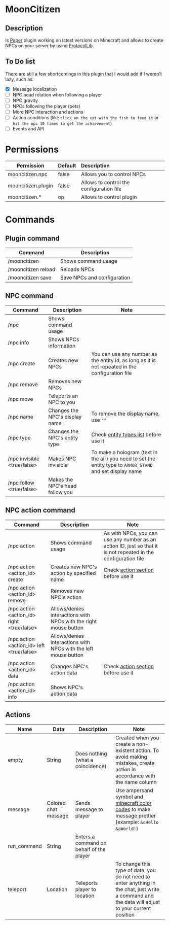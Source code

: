 # MoonCitizen

## Description

Is [Paper](https://papermc.io/software/paper) plugin working on latest versions on Minecraft and allows to create NPCs on your server by using [ProtocolLib](https://www.spigotmc.org/resources/protocollib.1997/). 

## To Do list

There are still a few shortcomings in this plugin that I would add if I weren't lazy, such as:
- [x] Message localization
- [ ] NPC head rotation when following a player
- [ ] NPC gravity
- [ ] NPCs following the player (pets)
- [ ] More NPC interaction and actions
- [ ] Action conditions (like `click on the cat with the fish to feed it` or `hit the npc 10 times to get the achievement`)
- [ ] Events and API

# Permissions

| Permission         | Default | Description                              |
|--------------------|---------|:-----------------------------------------|
| mooncitizen.npc    | false   | Allows you to control NPCs               |
| mooncitizen.plugin | false   | Allows to control the configuration file |
| mooncitizen.*      | op      | Allows to control plugin                 |

# Commands

## Plugin command

| Command             | Description                 |
|---------------------|-----------------------------|
| /mooncitizen        | Shows command usage         |
| /mooncitizen reload | Reloads NPCs                |
| /mooncitizen save   | Save NPCs and configuration |

## NPC command

| Command                          | Description                     | Note                                                                                                                |
|----------------------------------|---------------------------------|---------------------------------------------------------------------------------------------------------------------|
| /npc                             | Shows command usage             |                                                                                                                     |
| /npc <id> info                   | Shows NPCs information          |                                                                                                                     |
| /npc <id> create                 | Creates new NPCs                | You can use any number as the entity id, as long as it is not repeated in the configuration file                    |
| /npc <id> remove                 | Removes new NPCs                |                                                                                                                     |
| /npc <id> move                   | Teleports an NPC to you         |                                                                                                                     |
| /npc <id> name <name>            | Changes the NPC's display name  | To remove the display name, use `""`                                                                                |
| /npc <id> type <type>            | Changes the NPC's entity type   | Check [entity types list](https://hub.spigotmc.org/javadocs/bukkit/org/bukkit/entity/EntityType.html) before use it |
| /npc <id> invisible <true/false> | Makes NPC invisible             | To make a hologram (text in the air) you need to set the entity type to `ARMOR_STAND` and set display name          |
| /npc <id> follow <true/false>    | Makes the NPC's head follow you |                                                                                                                     |

## NPC action command

| Command                                         | Description                                                      | Note                                                                                                            |
|-------------------------------------------------|------------------------------------------------------------------|-----------------------------------------------------------------------------------------------------------------|
| /npc <id> action                                | Shows command usage                                              | As with NPCs, you can use any number as an action ID, just so that it is not repeated in the configuration file |
| /npc <id> action <action_id> create <name>      | Creates new NPC's action by specified name                       | Check [action section](/README.md#actions) before use it                                                        |
| /npc <id> action <action_id> remove             | Removes new NPC's action                                         |                                                                                                                 |
| /npc <id> action <action_id> right <true/false> | Allows/denies interactions with NPCs with the right mouse button |                                                                                                                 |
| /npc <id> action <action_id> left <true/false>  | Allows/denies interactions with NPCs with the left mouse button  |                                                                                                                 |
| /npc <id> action <action_id> data <data>        | Changes NPC's action data                                        | Check [action section](/README.md#actions) before use it                                                        |
| /npc <id> action <action_id> info               | Shows NPC's action data                                          |                                                                                                                 |

## Actions

| Name        | Data                 | Description                              | Note                                                                                                                                                          |
|-------------|----------------------|------------------------------------------|---------------------------------------------------------------------------------------------------------------------------------------------------------------|
| empty       | String               | Does nothing (what a coincidence)        | Created when you create a non-existent action. To avoid making mistakes, create action in accordance with the name column                                     |
| message     | Colored chat message | Sends message to player                  | Use ampersand symbol and [minecraft color codes](https://www.digminecraft.com/lists/color_list_pc.php) to make message prettier (example: `&cHello &aWorld!`) |
| run_command | String               | Enters a command on behalf of the player |                                                                                                                                                               |
| teleport    | Location             | Teleports player to location             | To change this type of data, you do not need to enter anything in the chat, just write a command and the data will adjust to your current position            |